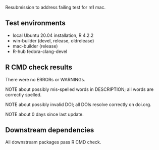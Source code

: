 Resubmission to address failing test for m1 mac.

## Test environments

- local Ubuntu 20.04 installation, R 4.2.2
- win-builder (devel, release, oldrelease)
- mac-builder (release)
- R-hub fedora-clang-devel

## R CMD check results

There were no ERRORs or WARNINGs.

NOTE about possibly mis-spelled words in DESCRIPTION; all words are correctly spelled.

NOTE about possibly invalid DOI; all DOIs resolve correctly on doi.org.

NOTE about 0 days since last update.

## Downstream dependencies

All downstream packages pass R CMD check.
